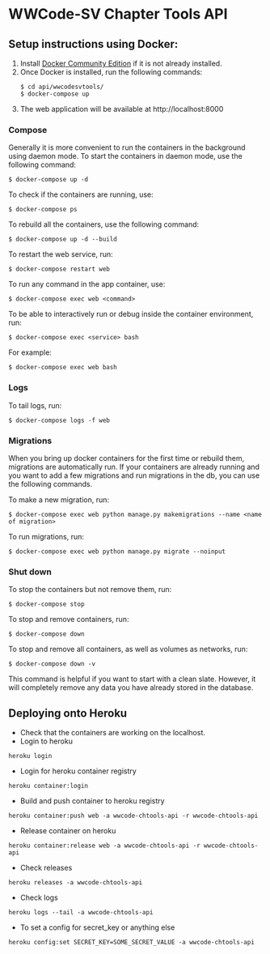 # WWCode-SV Chapter Tools API

## Setup instructions using Docker:
1. Install [Docker Community Edition](https://docs.docker.com/install/) if it
is not already installed.
1. Once Docker is installed, run the following commands:
    ```
    $ cd api/wwcodesvtools/
    $ docker-compose up
    ```
1. The web application will be available at http://localhost:8000

### Compose
Generally it is more convenient to run the containers in the background using daemon mode. To start the containers in daemon mode, use the following command:
```
$ docker-compose up -d
```
To check if the containers are running, use:
```
$ docker-compose ps
```
To rebuild all the containers, use the following command:
```
$ docker-compose up -d --build
```
To restart the web service, run:
```
$ docker-compose restart web
```
To run any command in the app container, use:
```
$ docker-compose exec web <command>
```

To be able to interactively run or debug inside the container environment, run:
```
$ docker-compose exec <service> bash
```

For example:
```
$ docker-compose exec web bash
```

### Logs
To tail logs, run:
```
$ docker-compose logs -f web
```

### Migrations
When you bring up docker containers for the first time or rebuild them,
migrations are automatically run. If your containers are already running and
you want to add a few migrations and run migrations in the db, you can use the
following commands.

To make a new migration, run:
```
$ docker-compose exec web python manage.py makemigrations --name <name of migration>
```
To run migrations, run:
```
$ docker-compose exec web python manage.py migrate --noinput
```

### Shut down
To stop the containers but not remove them, run:
```
$ docker-compose stop
```

To stop and remove containers, run:
```
$ docker-compose down
```

To stop and remove all containers, as well as volumes as networks, run:
```
$ docker-compose down -v
```
This command is helpful if you want to start with a clean slate. However, it
will completely remove any data you have already stored in the database.

## Deploying onto Heroku
* Check that the containers are working on the localhost.
* Login to heroku
```
heroku login
```

* Login for heroku container registry
```
heroku container:login
```

* Build and push container to heroku registry
```
heroku container:push web -a wwcode-chtools-api -r wwcode-chtools-api
```

* Release container on heroku
```
heroku container:release web -a wwcode-chtools-api -r wwcode-chtools-api
```

* Check releases
```
heroku releases -a wwcode-chtools-api
```

* Check logs
```
heroku logs --tail -a wwcode-chtools-api
```

* To set a config for secret_key or anything else
```
heroku config:set SECRET_KEY=SOME_SECRET_VALUE -a wwcode-chtools-api
```